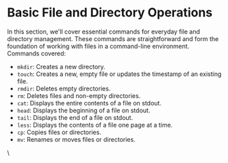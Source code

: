 # Basic File and Directory Operations

In this section, we'll cover essential commands for everyday file and directory management. These commands are straightforward and form the foundation of working with files in a command-line environment. Commands covered:

* `mkdir`: Creates a new directory.
* `touch`: Creates a new, empty file or updates the timestamp of an existing file.
* `rmdir`: Deletes empty directories.
* `rm`: Deletes files and non-empty directories.
* `cat`: Displays the entire contents of a file on stdout.
* `head`: Displays the beginning of a file on stdout.
* `tail`: Displays the end of a file on stdout.
* `less`: Displays the contents of a file one page at a time.
* `cp`: Copies files or directories.
* `mv`: Renames or moves files or directories.

\

